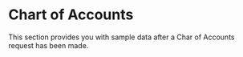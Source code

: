 # Chart of Accounts

This section provides you with sample data after a Char of Accounts request has been made.
